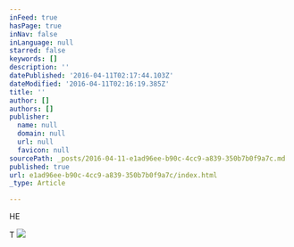 ```yaml
---
inFeed: true
hasPage: true
inNav: false
inLanguage: null
starred: false
keywords: []
description: ''
datePublished: '2016-04-11T02:17:44.103Z'
dateModified: '2016-04-11T02:16:19.385Z'
title: ''
author: []
authors: []
publisher:
  name: null
  domain: null
  url: null
  favicon: null
sourcePath: _posts/2016-04-11-e1ad96ee-b90c-4cc9-a839-350b7b0f9a7c.md
published: true
url: e1ad96ee-b90c-4cc9-a839-350b7b0f9a7c/index.html
_type: Article

---
```

HE

T
![](https://the-grid-user-content.s3-us-west-2.amazonaws.com/b41a9316-1144-47bf-bf19-24021025639e.png)